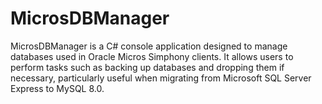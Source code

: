 # MicrosDBManager
MicrosDBManager is a C# console application designed to manage databases used in Oracle Micros Simphony clients. It allows users to perform tasks such as backing up databases and dropping them if necessary, particularly useful when migrating from Microsoft SQL Server Express to MySQL 8.0.
